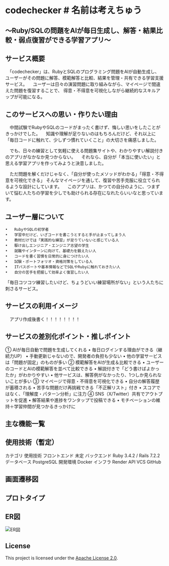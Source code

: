 # codechecker # 名前は考えちゅう

～Ruby/SQLの問題をAIが毎日生成し、解答・結果比較・弱点復習ができる学習アプリ～
---
## サービス概要

　「codechecker」は、RubyとSQLのプログラミング問題をAIが自動生成し、
ユーザーがその問題に解答、模範解答と比較、結果を管理・共有できる学習支援サービス。
　ユーザーは日々の演習問題に取り組みながら、マイページで間違えた問題を復習することで、
得意・不得意を可視化しながら継続的なスキルアップが可能になる。

## このサービスへの思い・作りたい理由

　中間試験でRubyやSQLのコードがまったく書けず、悔しい思いをしたことがきっかけでした。
　知識や理解が足りないのはもちろんだけど、それ以上に「毎日コードに触れて、少しずつ慣れていくこと」の大切さを痛感しました。

　でも、日々の練習として気軽に使える問題集サイトや、わかりやすい解説付きのアプリがなかなか見つからない。
　それなら、自分が「本当に使いたい」と思える学習アプリを作ってみようと決意しました。

　ただ問題を解くだけじゃなく、「自分が使ったメソッドがわかる」「得意・不得意を可視化できる」
そんなマイページを通して、復習や苦手克服に役立てられるような設計にしています。
　このアプリは、かつての自分のように、つまずいて悩む人たちの学習を少しでも助けられる存在になれたらいいなと思っています。

## ユーザー層について

	•	RubyやSQLの初学者
	•	学習中だけど、いざコードを書こうとすると手が止まってしまう人
	•	教材だけでは「実践的な練習」が足りていないと感じている人
	•	駆け出しエンジニア・エンジニア志望の学生
	•	就職やインターンに向けて、基礎力を鍛えたい人
	•	コードを書く習慣を日常的に身につけたい人
	•	試験・ポートフォリオ・資格対策をしている人
	•	ITパスポートや基本情報などでSQLやRubyに触れておきたい人
	•	自分の苦手を把握して効率よく復習したい人
「毎日コツコツ練習したいけど、ちょうどいい練習場所がない」という人たちに刺さるサービス。

## サービスの利用イメージ

　アプリ作成後書く！！！！！！！！

## サービスの差別化ポイント・推しポイント

① AIが毎日自動で問題を生成してくれる
	•	毎日ログインする理由ができる（継続力UP）
	•	手動更新じゃないので、開発者の負担も少ない
	•	他の学習サービスは「問題が固定」のものが多い
② 模範解答をAIが生成＆比較できる
	•	ユーザーのコードとAIの模範解答を並べて比較できる
	•	解説付きで「どう書けばよかったか」がわかりやすい
	•	他サービスは、解答例がなかったり、1つしか見られないことが多い
③ マイページで得意・不得意を可視化できる
	•	自分の解答履歴が蓄積される
	•	苦手な問題だけ再挑戦できる「不正解リスト」付き
	•	スコアではなく、「理解度・パターン分析」に注力
④ SNS（X/Twitter）共有でアウトプットを促進
	•	解答結果や進捗をワンタップで投稿できる
	•	モチベーションの維持＋学習仲間が見つかるきっかけに

## 主な機能一覧


## 使用技術（暫定）

カテゴリ	使用技術
フロントエンド	未定
バックエンド	Ruby 3.4.2 / Rails 7.2.2
データベース	PostgreSQL
開発環境	Docker
インフラ	Render
API	
VCS	GitHub

## 画面遷移図

## プロトタイプ

## ER図

![ER図](https://i.gyazo.com/de43e76a9f75a2c62369899e29f352dd.png)

## License

This project is licensed under the [Apache License 2.0](LICENSE).